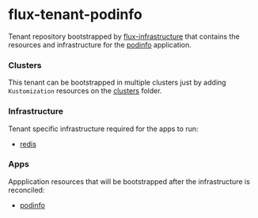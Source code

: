 # flux-tenant-podinfo

Tenant repository bootstrapped by [flux-infrastructure](https://github.com/mmontes11/flux-infrastructure) that contains the resources and infrastructure for the [podinfo](https://github.com/mmontes11/podinfo) application.

### Clusters

This tenant can be bootstrapped in multiple clusters just by adding `Kustomization` resources on the [clusters](./clusters) folder.

### Infrastructure

Tenant specific infrastructure required for the apps to run:
- [redis](./infrastructure/redis) 

### Apps

Appplication resources that will be bootstrapped after the infrastructure is reconciled:
- [podinfo](./apps/podinfo)